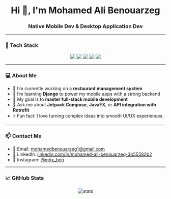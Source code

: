 <h1 align="center">Hi 👋, I'm Mohamed Ali Benouarzeg</h1>
<h3 align="center">Native Mobile Dev & Desktop Application Dev</h3>

---

### 🧰 Tech Stack

<p align="center">
  <img src="https://img.shields.io/badge/Kotlin-0095D5?style=for-the-badge&logo=kotlin&logoColor=white" />
  <img src="https://img.shields.io/badge/Jetpack%20Compose-4285F4?style=for-the-badge&logo=android&logoColor=white" />
  <img src="https://img.shields.io/badge/Java-007396?style=for-the-badge&logo=java&logoColor=white" />
  <img src="https://img.shields.io/badge/Python-3776AB?style=for-the-badge&logo=python&logoColor=white" />
  <img src="https://img.shields.io/badge/Django-092E20?style=for-the-badge&logo=django&logoColor=white" />
</p>

---

### 💻 About Me

- 🔭 I’m currently working on a **restaurant management system**
- 🌱 I’m learning **Django** to power my mobile apps with a strong backend
- 🎯 My goal is to **master full-stack mobile development**
- 💬 Ask me about **Jetpack Compose**, **JavaFX**, or **API integration with Retrofit**
- ⚡ Fun fact: I love turning complex ideas into smooth UI/UX experiences.

---

### 📫 Contact Me

- 📧 Email: mohamedbenouarzeg1@gmail.com 
- 💼 LinkedIn: [linkedin.com/in/mohamed-ali-benouarzeg-3b55582b2](https://www.linkedin.com/in/mohamed-ali-benouarzeg-3b55582b2/)  
- 📸 Instagram: [@mhx_ben](https://instagram.com/mhx_ben)

---

### 📈 GitHub Stats

<p align="center">
  <img src="https://github-readme-stats.vercel.app/api?username=yourgithubusername&show_icons=true&theme=radical" alt="stats" />
</p>
